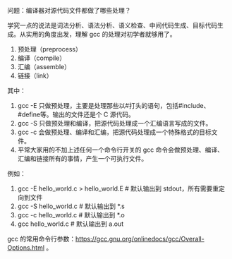 问题：编译器对源代码文件都做了哪些处理？

学究一点的说法是词法分析、语法分析、语义检查、中间代码生成、目标代码生成。从实用的角度出发，理解 gcc 的处理对初学者就够用了。
1. 预处理（preprocess）
2. 编译（compile）
3. 汇编（assemble）
4. 链接（link）

其中：
1. gcc -E 只做预处理，主要是处理那些以#打头的语句，包括#include、#define等。输出的文件还是个 C 源代码。
2. gcc -S 只做预处理和编译，把源代码处理成一个汇编语言写成的文件。
3. gcc -c 会做预处理、编译和汇编，把源代码处理成一个特殊格式的目标文件。
4. 平常大家用的不加上述任何一个命令行开关的 gcc 命令会做预处理、编译、汇编和链接所有的事情，产生一个可执行文件。

例如：
1.  gcc -E hello_world.c > hello_world.E # 默认输出到 stdout，所有需要重定向到文件
2.  gcc -S hello_world.c  # 默认输出到 *.s
3.  gcc -c hello_world.c  # 默认输出到 *.o
4.  gcc  hello_world.c      # 默认输出到 a.out

gcc 的常用命令行参数：https://gcc.gnu.org/onlinedocs/gcc/Overall-Options.html 。

